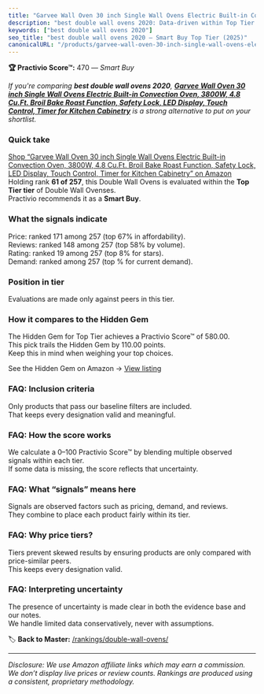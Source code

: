 ```yaml
---
title: "Garvee Wall Oven 30 inch Single Wall Ovens Electric Built-in Convection Oven, 3800W, 4.8 Cu.Ft. Broil Bake Roast Function, Safety Lock, LED Display, Touch Control, Timer for Kitchen Cabinetry"
description: "best double wall ovens 2020: Data-driven within Top Tier ranking using the Practivio Score™. Positioned by quality, value, demand, findability, momentum."
keywords: ["best double wall ovens 2020"]
seo_title: "best double wall ovens 2020 — Smart Buy Top Tier (2025)"
canonicalURL: "/products/garvee-wall-oven-30-inch-single-wall-ovens-electric-built-in-convection-oven-3800w-48-cuft-broil-bake-roast-function-safety-lock-led-display-touch-control-timer-for-kitchen-cabinetry-B0DMNK7M7W/"
---
```


**🏆 Practivio Score™:** 470 — _Smart Buy_


*If you're comparing **best double wall ovens 2020**, **[Garvee Wall Oven 30 inch Single Wall Ovens Electric Built-in Convection Oven, 3800W, 4.8 Cu.Ft. Broil Bake Roast Function, Safety Lock, LED Display, Touch Control, Timer for Kitchen Cabinetry](https://www.amazon.com/dp/B0DMNK7M7W?tag=practivio-20)** is a strong alternative to put on your shortlist.*
### Quick take
[Shop “Garvee Wall Oven 30 inch Single Wall Ovens Electric Built-in Convection Oven, 3800W, 4.8 Cu.Ft. Broil Bake Roast Function, Safety Lock, LED Display, Touch Control, Timer for Kitchen Cabinetry” on Amazon](https://www.amazon.com/dp/B0DMNK7M7W?tag=practivio-20)
Holding rank **61 of 257**, this Double Wall Ovens is evaluated within the **Top Tier tier** of Double Wall Ovenses.  
Practivio recommends it as a **Smart Buy**.

### What the signals indicate
Price: ranked 171 among 257 (top 67% in affordability).  
Reviews: ranked 148 among 257 (top 58% by volume).  
Rating: ranked 19 among 257 (top 8% for stars).  
Demand: ranked  among 257 (top % for current demand).

### Position in tier
Evaluations are made only against peers in this tier.

### How it compares to the Hidden Gem
The Hidden Gem for Top Tier achieves a Practivio Score™ of 580.00.  
This pick trails the Hidden Gem by 110.00 points.  
Keep this in mind when weighing your top choices.  

See the Hidden Gem on Amazon → [View listing](https://www.amazon.com/dp/B00N45FU58?tag=practivio-20)

### FAQ: Inclusion criteria
Only products that pass our baseline filters are included.  
That keeps every designation valid and meaningful.

### FAQ: How the score works
We calculate a 0–100 Practivio Score™ by blending multiple observed signals within each tier.  
If some data is missing, the score reflects that uncertainty.

### FAQ: What “signals” means here
Signals are observed factors such as pricing, demand, and reviews.  
They combine to place each product fairly within its tier.

### FAQ: Why price tiers?
Tiers prevent skewed results by ensuring products are only compared with price-similar peers.  
This keeps every designation valid.

### FAQ: Interpreting uncertainty
The presence of uncertainty is made clear in both the evidence base and our notes.  
We handle limited data conservatively, never with assumptions.


🏷️ **Back to Master:** [/rankings/double-wall-ovens/](/rankings/double-wall-ovens/)

---
_Disclosure: We use Amazon affiliate links which may earn a commission. We don’t display live prices or review counts. Rankings are produced using a consistent, proprietary methodology._
